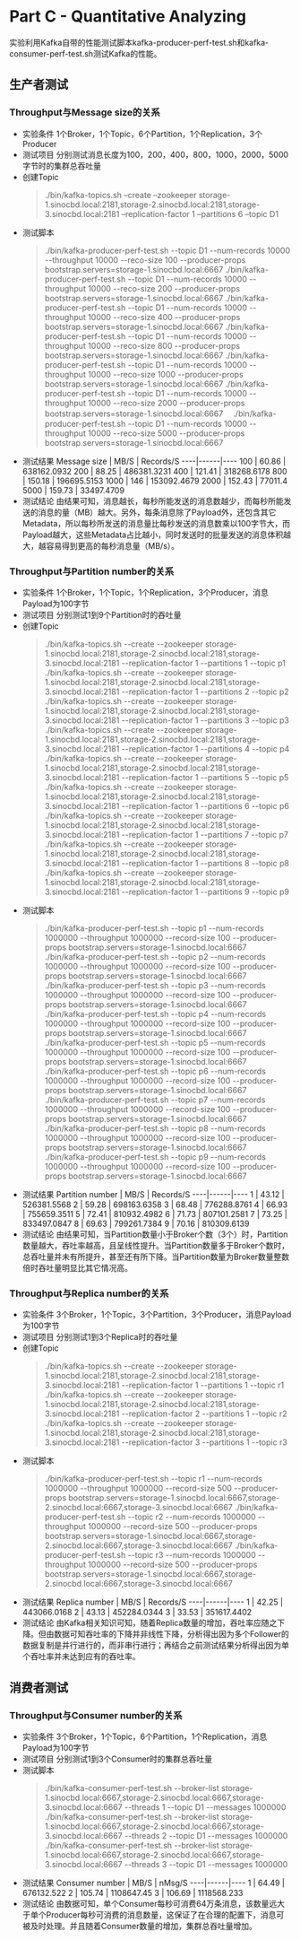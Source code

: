 # Part C - Quantitative Analyzing
实验利用Kafka自带的性能测试脚本kafka-producer-perf-test.sh和kafka-consumer-perf-test.sh测试Kafka的性能。
## 生产者测试
###  Throughput与Message size的关系
- 实验条件
   1个Broker，1个Topic，6个Partition，1个Replication，3个Producer
- 测试项目
   分别测试消息长度为100，200，400，800，1000，2000，5000字节时的集群总吞吐量
- 创建Topic
    > ./bin/kafka-topics.sh –create –zookeeper storage-1.sinocbd.local:2181,storage-2.sinocbd.local:2181,storage-3.sinocbd.local:2181      –replication-factor 1 –partitions 6 –topic D1
- 测试脚本
    > ./bin/kafka-producer-perf-test.sh --topic D1 --num-records 10000  --throughput 10000 --reco-size 100 --producer-props bootstrap.servers=storage-1.sinocbd.local:6667
    > ./bin/kafka-producer-perf-test.sh --topic D1 --num-records 10000  --throughput 10000 --reco-size 200 --producer-props bootstrap.servers=storage-1.sinocbd.local:6667
    > ./bin/kafka-producer-perf-test.sh --topic D1 --num-records 10000  --throughput 10000 --reco-size 400 --producer-props bootstrap.servers=storage-1.sinocbd.local:6667
    > ./bin/kafka-producer-perf-test.sh --topic D1 --num-records 10000  --throughput 10000 --reco-size 800 --producer-props bootstrap.servers=storage-1.sinocbd.local:6667
    > ./bin/kafka-producer-perf-test.sh --topic D1 --num-records 10000  --throughput 10000 --reco-size 1000 --producer-props bootstrap.servers=storage-1.sinocbd.local:6667
    > ./bin/kafka-producer-perf-test.sh --topic D1 --num-records 10000  --throughput 10000 --reco-size 2000 --producer-props bootstrap.servers=storage-1.sinocbd.local:6667　
    > ./bin/kafka-producer-perf-test.sh --topic D1 --num-records 10000  --throughput 10000 --reco-size 5000 --producer-props bootstrap.servers=storage-1.sinocbd.local:6667
- 测试结果
    Message size | MB/S | Records/S
	----|------|----
	100 | 60.86  | 638162.0932
	200 | 88.25  | 486381.3231
	400 | 121.41  | 318268.6178
	800 | 150.18  | 196695.5153
    1000 | 146  | 153092.4679
    2000 | 152.43  | 77011.4
    5000 | 159.73  | 33497.4709
- 测试结论
由结果可知，消息越长，每秒所能发送的消息数越少，而每秒所能发送的消息的量（MB）越大。另外，每条消息除了Payload外，还包含其它Metadata，所以每秒所发送的消息量比每秒发送的消息数乘以100字节大，而Payload越大，这些Metadata占比越小，同时发送时的批量发送的消息体积越大，越容易得到更高的每秒消息量（MB/s）。

### Throughput与Partition number的关系
- 实验条件
   1个Broker，1个Topic，1个Replication，3个Producer，消息Payload为100字节
- 测试项目
   分别测试1到9个Partition时的吞吐量 
- 创建Topic
    > ./bin/kafka-topics.sh --create --zookeeper storage-1.sinocbd.local:2181,storage-2.sinocbd.local:2181,storage-3.sinocbd.local:2181 --replication-factor 1 --partitions 1 --topic p1
    > ./bin/kafka-topics.sh --create --zookeeper storage-1.sinocbd.local:2181,storage-2.sinocbd.local:2181,storage-3.sinocbd.local:2181 --replication-factor 1 --partitions 2 --topic p2
    > ./bin/kafka-topics.sh --create --zookeeper storage-1.sinocbd.local:2181,storage-2.sinocbd.local:2181,storage-3.sinocbd.local:2181 --replication-factor 1 --partitions 3 --topic p3
    > ./bin/kafka-topics.sh --create --zookeeper storage-1.sinocbd.local:2181,storage-2.sinocbd.local:2181,storage-3.sinocbd.local:2181 --replication-factor 1 --partitions 4 --topic p4
    > ./bin/kafka-topics.sh --create --zookeeper storage-1.sinocbd.local:2181,storage-2.sinocbd.local:2181,storage-3.sinocbd.local:2181 --replication-factor 1 --partitions 5 --topic p5
    > ./bin/kafka-topics.sh --create --zookeeper storage-1.sinocbd.local:2181,storage-2.sinocbd.local:2181,storage-3.sinocbd.local:2181 --replication-factor 1 --partitions 6 --topic p6
    > ./bin/kafka-topics.sh --create --zookeeper storage-1.sinocbd.local:2181,storage-2.sinocbd.local:2181,storage-3.sinocbd.local:2181 --replication-factor 1 --partitions 7 --topic p7
    > ./bin/kafka-topics.sh --create --zookeeper storage-1.sinocbd.local:2181,storage-2.sinocbd.local:2181,storage-3.sinocbd.local:2181 --replication-factor 1 --partitions 8 --topic p8
    > ./bin/kafka-topics.sh --create --zookeeper storage-1.sinocbd.local:2181,storage-2.sinocbd.local:2181,storage-3.sinocbd.local:2181 --replication-factor 1 --partitions 9 --topic p9
- 测试脚本
    > ./bin/kafka-producer-perf-test.sh --topic p1 --num-records 1000000  --throughput 1000000 --record-size 100 --producer-props bootstrap.servers=storage-1.sinocbd.local:6667
    > ./bin/kafka-producer-perf-test.sh --topic p2 --num-records 1000000  --throughput 1000000 --record-size 100 --producer-props bootstrap.servers=storage-1.sinocbd.local:6667
    > ./bin/kafka-producer-perf-test.sh --topic p3 --num-records 1000000  --throughput 1000000 --record-size 100 --producer-props bootstrap.servers=storage-1.sinocbd.local:6667
    > ./bin/kafka-producer-perf-test.sh --topic p4 --num-records 1000000  --throughput 1000000 --record-size 100 --producer-props bootstrap.servers=storage-1.sinocbd.local:6667
    > ./bin/kafka-producer-perf-test.sh --topic p5 --num-records 1000000  --throughput 1000000 --record-size 100 --producer-props bootstrap.servers=storage-1.sinocbd.local:6667
    > ./bin/kafka-producer-perf-test.sh --topic p6 --num-records 1000000  --throughput 1000000 --record-size 100 --producer-props bootstrap.servers=storage-1.sinocbd.local:6667
    > ./bin/kafka-producer-perf-test.sh --topic p7 --num-records 1000000  --throughput 1000000 --record-size 100 --producer-props bootstrap.servers=storage-1.sinocbd.local:6667
    > ./bin/kafka-producer-perf-test.sh --topic p8 --num-records 1000000  --throughput 1000000 --record-size 100 --producer-props bootstrap.servers=storage-1.sinocbd.local:6667
    > ./bin/kafka-producer-perf-test.sh --topic p9 --num-records 1000000  --throughput 1000000 --record-size 100 --producer-props bootstrap.servers=storage-1.sinocbd.local:6667
- 测试结果
    Partition number | MB/S | Records/S
	----|------|----
	1 | 43.12  | 526381.5568
	2 | 59.28  | 698163.6358
	3 | 68.48  | 776288.8761
	4 | 66.93  | 755659.3511
    5 | 72.41  | 810932.4982
    6 | 71.73  | 807101.2581
    7 | 73.25  | 833497.0847
    8 | 69.63  | 799261.7384
    9 | 70.16  | 810309.6139
- 测试结论
由结果可知，当Partition数量小于Broker个数（3个）时，Partition数量越大，吞吐率越高，且呈线性提升。当Partition数量多于Broker个数时，总吞吐量并未有所提升，甚至还有所下降。当Partition数量为Broker数量整数倍时吞吐量明显比其它情况高。

### Throughput与Replica number的关系
- 实验条件
   3个Broker，1个Topic，3个Partition，3个Producer，消息Payload为100字节
- 测试项目
   分别测试1到3个Replica时的吞吐量
- 创建Topic
    > ./bin/kafka-topics.sh --create --zookeeper storage-1.sinocbd.local:2181,storage-2.sinocbd.local:2181,storage-3.sinocbd.local:2181 --replication-factor 1 --partitions 1 --topic r1
    > ./bin/kafka-topics.sh --create --zookeeper storage-1.sinocbd.local:2181,storage-2.sinocbd.local:2181,storage-3.sinocbd.local:2181 --replication-factor 2 --partitions 1 --topic r2
    > ./bin/kafka-topics.sh --create --zookeeper storage-1.sinocbd.local:2181,storage-2.sinocbd.local:2181,storage-3.sinocbd.local:2181 --replication-factor 3 --partitions 1 --topic r3
- 测试脚本
    > ./bin/kafka-producer-perf-test.sh --topic r1 --num-records 1000000  --throughput 1000000 --record-size 500 --producer-props bootstrap.servers=storage-1.sinocbd.local:6667,storage-2.sinocbd.local:6667,storage-3.sinocbd.local:6667
    > ./bin/kafka-producer-perf-test.sh --topic r2 --num-records 1000000  --throughput 1000000 --record-size 500 --producer-props bootstrap.servers=storage-1.sinocbd.local:6667,storage-2.sinocbd.local:6667,storage-3.sinocbd.local:6667
    > ./bin/kafka-producer-perf-test.sh --topic r3 --num-records 1000000  --throughput 1000000 --record-size 500 --producer-props bootstrap.servers=storage-1.sinocbd.local:6667,storage-2.sinocbd.local:6667,storage-3.sinocbd.local:6667
- 测试结果
    Replica number | MB/S | Records/S
	----|------|----
	1 | 42.25  | 443066.0168
	2 | 43.13  | 452284.0344
	3 | 33.53  | 351617.4402
- 测试结论
由Kafka相关知识可知，随着Replica数量的增加，吞吐率应随之下降。但由数据可知吞吐率的下降并非线性下降，分析得出因为多个Follower的数据复制是并行进行的，而非串行进行；再结合之前测试结果分析得出因为单个吞吐率并未达到应有的吞吐率。

## 消费者测试
### Throughput与Consumer number的关系
- 实验条件
   3个Broker，1个Topic，6个Partition，1个Replication，消息Payload为100字节
- 测试项目
   分别测试1到3个Consumer时的集群总吞吐量
- 测试脚本
    > ./bin/kafka-consumer-perf-test.sh --broker-list storage-1.sinocbd.local:6667,storage-2.sinocbd.local:6667,storage-3.sinocbd.local:6667 --threads 1 --topic D1 --messages 1000000
    > ./bin/kafka-consumer-perf-test.sh --broker-list storage-1.sinocbd.local:6667,storage-2.sinocbd.local:6667,storage-3.sinocbd.local:6667 --threads 2 --topic D1 --messages 1000000
    > ./bin/kafka-consumer-perf-test.sh --broker-list storage-1.sinocbd.local:6667,storage-2.sinocbd.local:6667,storage-3.sinocbd.local:6667 --threads 3 --topic D1 --messages 1000000
- 测试结果
    Consumer number | MB/S | nMsg/S
	----|------|----
	1 | 64.49  | 676132.522
	2 | 105.74  | 1108647.45
	3 | 106.69  | 1118568.233
- 测试结论
由数据可知，单个Consumer每秒可消费64万条消息，该数量远大于单个Producer每秒可消费的消息数量，这保证了在合理的配置下，消息可被及时处理。并且随着Consumer数量的增加，集群总吞吐量增加。


